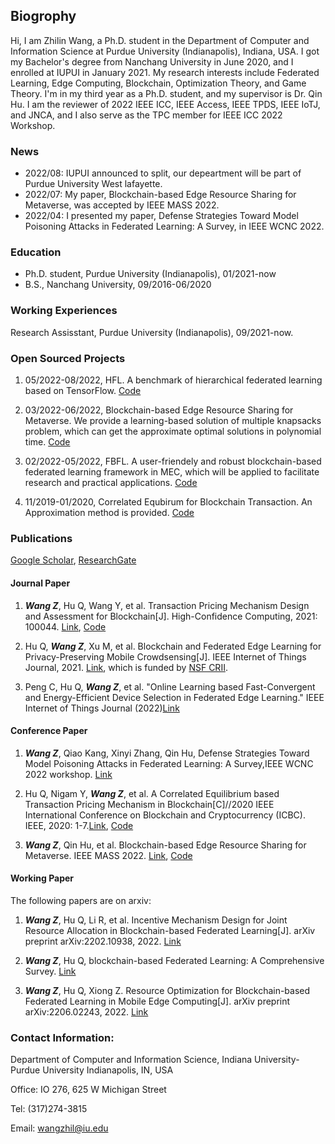 ## Biogrophy

Hi, I am Zhilin Wang, a Ph.D. student in the Department of Computer and Information Science at Purdue University (Indianapolis), Indiana, USA. I got my Bachelor's degree from Nanchang University in June 2020, and I enrolled at IUPUI in January 2021. My research interests include Federated Learning, Edge Computing, Blockchain, Optimization Theory, and Game Theory. I'm in my third year as a Ph.D. student, and my supervisor is Dr. Qin Hu. I am the reviewer of 2022 IEEE ICC, IEEE Access, IEEE TPDS, IEEE IoTJ, and JNCA,  and I also serve as the TPC member for IEEE ICC 2022 Workshop.

### News
- 2022/08: IUPUI announced to split, our depeartment will be part of Purdue University West lafayette.
- 2022/07: My paper, Blockchain-based Edge Resource Sharing for Metaverse, was accepted by IEEE MASS 2022.
- 2022/04: I presented my paper, Defense Strategies Toward Model Poisoning Attacks in Federated Learning: A Survey, in IEEE WCNC 2022.

### Education

- Ph.D. student, Purdue University (Indianapolis), 01/2021-now
- B.S., Nanchang University, 09/2016-06/2020

### Working Experiences

Research Assisstant, Purdue University (Indianapolis), 09/2021-now.

### Open Sourced Projects

1. 05/2022-08/2022, HFL. A benchmark of hierarchical federated learning based on TensorFlow. [Code](https://github.com/wzljerry/Hierarchical-Federated-Learning)

2. 03/2022-06/2022, Blockchain-based Edge Resource Sharing for Metaverse. We provide a learning-based solution of multiple knapsacks problem, which can get the approximate optimal solutions in polynomial time. [Code](https://github.com/wzljerry/Blockchain-based-Edge-Resource-Sharing-for-Metaverse)

3. 02/2022-05/2022, FBFL. A user-friendely and robust blockchain-based federated learning framework in MEC, which will be applied to facilitate research and practical applications. [Code](https://github.com/wzljerry/FBFL-A-Flexible-Blockchain-based-Federated-Learning-Framework-in-Mobile-Edge-Computing)

4. 11/2019-01/2020, Correlated Equbirum for Blockchain Transaction. An Approximation method is provided. [Code](https://github.com/wzljerry/Correlated-Equilibrium-for-Blockchain-Transaction)


### Publications

[Google Scholar](https://scholar.google.com.hk/citations?user=-bmvpIcAAAAJ&hl=zh-CN&oi=sra), [ResearchGate](https://www.researchgate.net/profile/Zhilin-Wang-11)

#### Journal Paper

1. ***Wang Z***, Hu Q, Wang Y, et al. Transaction Pricing Mechanism Design and Assessment for Blockchain[J]. High-Confidence Computing, 2021: 100044. [Link](https://www.sciencedirect.com/science/article/pii/S2667295221000349), [Code](https://github.com/wzljerry/Correlated-Equilibrium-for-Blockchain-Transaction)

2. Hu Q, ***Wang Z***, Xu M, et al. Blockchain and Federated Edge Learning for Privacy-Preserving Mobile Crowdsensing[J]. IEEE Internet of Things Journal, 2021. [Link](https://arxiv.org/abs/2110.08671), which is funded by [NSF CRII](https://nsf.gov/awardsearch/showAward?AWD_ID=2105004&HistoricalAwards=false).

3. Peng C, Hu Q, ***Wang Z***, et al. "Online Learning based Fast-Convergent and Energy-Efficient Device Selection in Federated Edge Learning." IEEE Internet of Things Journal (2022)[Link](https://ieeexplore.ieee.org/abstract/document/9951138)

#### Conference Paper

1. ***Wang Z***, Qiao Kang, Xinyi Zhang, Qin Hu, Defense Strategies Toward Model Poisoning Attacks in Federated Learning: A Survey,IEEE WCNC 2022 workshop. [Link](https://arxiv.org/abs/2202.06414)

2. Hu Q, Nigam Y, ***Wang Z***, et al. A Correlated Equilibrium based Transaction Pricing Mechanism in Blockchain[C]//2020 IEEE International Conference on Blockchain and Cryptocurrency (ICBC). IEEE, 2020: 1-7.[Link](https://ieeexplore.ieee.org/abstract/document/9169475), [Code](https://github.com/wzljerry/Correlated-Equilibrium-for-Blockchain-Transaction)

3. ***Wang Z***, Qin Hu, et al. Blockchain-based  Edge Resource Sharing for Metaverse. IEEE MASS 2022. [Link](https://arxiv.org/abs/2208.05120), [Code](https://github.com/wzljerry/Blockchain-based-Edge-Resource-Sharing-for-Metaverse)



#### Working Paper

The following papers are on arxiv:

1. ***Wang Z***, Hu Q, Li R, et al. Incentive Mechanism Design for Joint Resource Allocation in Blockchain-based Federated Learning[J]. arXiv preprint arXiv:2202.10938, 2022. [Link](https://arxiv.org/abs/2202.10938)

2. ***Wang Z***, Hu Q, blockchain-based Federated Learning: A Comprehensive Survey. [Link](https://arxiv.org/abs/2110.02182)

3. ***Wang Z***, Hu Q, Xiong Z. Resource Optimization for Blockchain-based Federated Learning in Mobile Edge Computing[J]. arXiv preprint arXiv:2206.02243, 2022. [Link](https://arxiv.org/abs/2206.02243)

### Contact Information:

Department of Computer and Information Science, Indiana University-Purdue University Indianapolis, IN, USA

Office: IO 276, 625 W Michigan Street

Tel: (317)274-3815

Email: wangzhil@iu.edu
